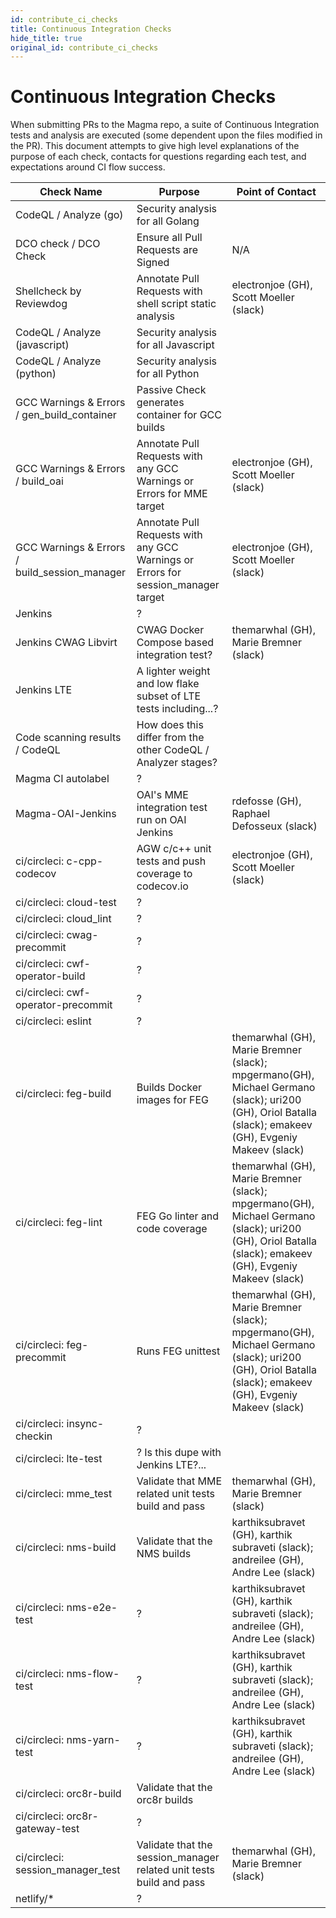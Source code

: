 ```yaml
---
id: contribute_ci_checks
title: Continuous Integration Checks
hide_title: true
original_id: contribute_ci_checks
---
```


# Continuous Integration Checks

When submitting PRs to the Magma repo, a suite of Continuous Integration tests and analysis are executed (some dependent upon the files modified in the PR).  This document attempts to give high level explanations of the purpose of each check, contacts for questions regarding each test, and expectations around CI flow success.

| Check Name | Purpose | Point of Contact |
|-|-|-|
| CodeQL / Analyze (go) | Security analysis for all Golang |  |
| DCO check / DCO Check | Ensure all Pull Requests are Signed | N/A |
| Shellcheck by Reviewdog | Annotate Pull Requests with shell script static analysis | electronjoe (GH), Scott Moeller (slack) |
| CodeQL / Analyze (javascript) | Security analysis for all Javascript |  |
| CodeQL / Analyze (python) | Security analysis for all Python |  |
| GCC Warnings & Errors / gen_build_container | Passive Check generates container for GCC builds |  |
| GCC Warnings & Errors / build_oai | Annotate Pull Requests with any GCC Warnings or Errors for MME target | electronjoe (GH), Scott Moeller (slack) |
| GCC Warnings & Errors / build_session_manager | Annotate Pull Requests with any GCC Warnings or Errors for session_manager target | electronjoe (GH), Scott Moeller (slack) |
| Jenkins | ? |  |
| Jenkins CWAG Libvirt | CWAG Docker Compose based integration test? |  themarwhal (GH), Marie Bremner (slack) |
| Jenkins LTE | A lighter weight and low flake subset of LTE tests including...? |  |
| Code scanning results / CodeQL | How does this differ from the other CodeQL / Analyzer stages? |  |
| Magma CI autolabel | ? |  |
| Magma-OAI-Jenkins | OAI's MME integration test run on OAI Jenkins | rdefosse (GH), Raphael Defosseux (slack) |
| ci/circleci: c-cpp-codecov | AGW c/c++ unit tests and push coverage to codecov.io | electronjoe (GH), Scott Moeller (slack) |
| ci/circleci: cloud-test | ? |  |
| ci/circleci: cloud_lint | ? |  |
| ci/circleci: cwag-precommit | ? |  |
| ci/circleci: cwf-operator-build | ? |  |
| ci/circleci: cwf-operator-precommit | ? |  |
| ci/circleci: eslint | ? |  |
| ci/circleci: feg-build | Builds Docker images for FEG | themarwhal (GH), Marie Bremner (slack); mpgermano(GH), Michael Germano (slack); uri200 (GH), Oriol Batalla (slack); emakeev (GH), Evgeniy Makeev (slack) |
| ci/circleci: feg-lint | FEG Go linter and code coverage | themarwhal (GH), Marie Bremner (slack); mpgermano(GH), Michael Germano (slack); uri200 (GH), Oriol Batalla (slack); emakeev (GH), Evgeniy Makeev (slack) |
| ci/circleci: feg-precommit | Runs FEG unittest | themarwhal (GH), Marie Bremner (slack); mpgermano(GH), Michael Germano (slack); uri200 (GH), Oriol Batalla (slack); emakeev (GH), Evgeniy Makeev (slack) |
| ci/circleci: insync-checkin | ? |  |
| ci/circleci: lte-test | ? Is this dupe with Jenkins LTE?... |  |
| ci/circleci: mme_test | Validate that MME related unit tests build and pass | themarwhal (GH), Marie Bremner (slack) |
| ci/circleci: nms-build | Validate that the NMS builds | karthiksubravet (GH), karthik subraveti (slack); andreilee (GH), Andre Lee (slack) |
| ci/circleci: nms-e2e-test | ? | karthiksubravet (GH), karthik subraveti (slack); andreilee (GH), Andre Lee (slack) |
| ci/circleci: nms-flow-test | ? | karthiksubravet (GH), karthik subraveti (slack); andreilee (GH), Andre Lee (slack) |
| ci/circleci: nms-yarn-test | ? | karthiksubravet (GH), karthik subraveti (slack); andreilee (GH), Andre Lee (slack) |
| ci/circleci: orc8r-build | Validate that the orc8r builds | |
| ci/circleci: orc8r-gateway-test | ? | |
| ci/circleci: session_manager_test | Validate that the session_manager related unit tests build and pass | themarwhal (GH), Marie Bremner (slack) |
| netlify/* | ? | |
